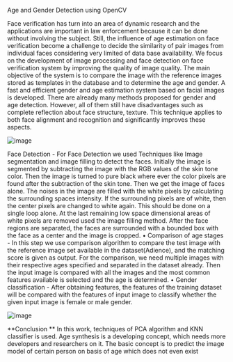 Age and Gender Detection using OpenCV

Face verification has turn into an area of dynamic research and the applications are important in law enforcement because it can be done without involving the subject. Still, the influence of age estimation on face verification become a challenge to decide the similarity of
pair images from individual faces considering very limited of data base availability.
We focus on the development of image processing and face detection on face
verification system by improving the quality of image quality. The main objective of
the system is to compare the image with the reference images stored as templates in
the database and to determine the age and gender. A fast and efficient gender and age
estimation system based on facial images is developed. There are already many
methods proposed for gender and age detection. However, all of them still have
disadvantages such as complete reflection about face structure, texture. This
technique applies to both face alignment and recognition and significantly improves
these aspects.


![image](https://user-images.githubusercontent.com/61080527/147287433-a0d8b338-dd12-47cb-965f-7778b170c8d6.png)



Face Detection - For Face Detection we used Techniques like Image
segmentation and image filling to detect the faces. Initially the image is
segmented by subtracting the image with the RGB values of the skin tone
color. Then the image is turned to pure black where ever the color pixels are
found after the subtraction of the skin tone. Then we get the image of faces
alone. The noises in the image are filled with the white pixels by calculating
the surrounding spaces intensity. If the surrounding pixels are of white, then
the center pixels are changed to white again. This should
be done on a single loop alone. At the last remaining low space dimensional
areas of white pixels are removed used the image filling method. After the face
regions are separated, the faces are surrounded with a bounded box with the
face as a center and the image is cropped.
• Comparison of age stages - In this step we use comparison algorithm to
compare the test image with the reference image set available in the
dataset(Adience), and the matching score is given as output. For the
comparison, we need multiple images with their respective ages specified and
separated in the dataset already. Then the input image is compared with all the
images and the most common features available is selected and the age is
determined.
• Gender classification - After obtaining features, the features of the training
dataset will be compared with the features of input image to classify whether
the given input image is female or male gender.

![image](https://user-images.githubusercontent.com/61080527/147287505-76630343-b249-42d5-bfd9-c5f754cbc375.png)

**Conclusion **
In this work, techniques of PCA algorithm and KNN
classifier is used. Age synthesis is a developing concept, which needs more
developers and researchers on it. The basic concept is to predict the image model of
certain person on basis of age which does not even exist



